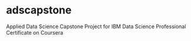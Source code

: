 # adscapstone
Applied Data Science Capstone Project for IBM Data Science Professional Certificate on Coursera
